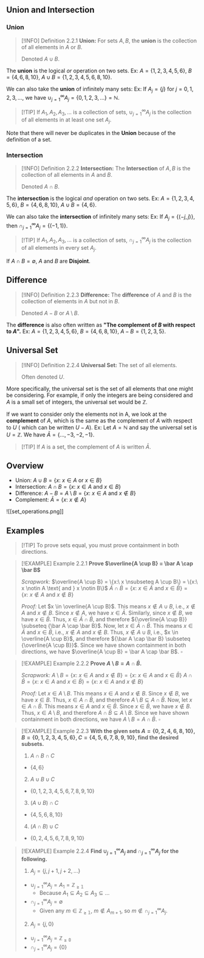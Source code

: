 ## Union and Intersection
### Union
>[!INFO] Definition 2.2.1
>**Union:** For sets $A,B$, the **union** is the collection of all elements in $A$ or $B$.
>
>Denoted $A \cup B$.

The **union** is the logical *or* operation on two sets.
	Ex: $A=\{1,2,3,4,5,6\},\ B=\{4,6,8,10\},\ A \cup B = \{1,2,3,4,5,6,8,10\}$.

We can also take the **union** of infinitely many sets:
	Ex: If $A_{j}=\{j\}$ for $j=0,1,2,3,\dots$, we have $\cup^{\infty}_{j=1} A_{j}=\{0,1,2,3,\dots\}=\mathbb{N}$.

>[!TIP] If $A_{1}, A_{2}, A_{3}, \dots$ is a collection of sets, $\cup^{\infty}_{j=1} A_{j}$ is the collection of all elements in at least one set $A_{j}$.

Note that there will never be duplicates in the **Union** because of the definition of a set.

### Intersection
>[!INFO] Definition 2.2.2
>**Intersection:** The **Intersection** of $A,B$ is the collection of all elements in $A$ and $B$.
>
>Denoted $A \cap B$.

The **intersection** is the logical *and* operation on two sets.
	Ex: $A=\{1,2,3,4,5,6\},\ B=\{4,6,8,10\},\ A \cup B = \{4,6\}$.

We can also take the **intersection** of infinitely many sets:
	Ex: If $A_{j}=\{(-j,j)\}$, then $\cap^{\infty}_{j=1} A_{j}=\{(-1,1)\}$.

>[!TIP] If $A_{1}, A_{2}, A_{3}, \dots$ is a collection of sets, $\cap^{\infty}_{j=1} A_{j}$ is the collection of all elements in every set $A_{j}$.

If $A \cap B = \emptyset$, $A$ and $B$ are **Disjoint**.

## Difference
>[!INFO] Definition 2.2.3
>**Difference:** The **difference** of $A$ and $B$ is the collection of elements in $A$ but not in $B$.
>
>Denoted $A-B$ or $A \setminus B$.

The **difference** is also often written as **"The complement of $B$ with respect to $A$".**
	Ex: $A=\{1,2,3,4,5,6\},\ B=\{4,6,8,10\},\ A - B = \{1,2,3,5\}$.

## Universal Set
>[!INFO] Definition 2.2.4
>**Universal Set:** The set of all elements.
>
>Often denoted $U$.

More specifically, the universal set is the set of all elements that one might be considering. For example, if only the integers are being considered and $A$ is a small set of integers, the universal set would be $\mathbb{Z}$.

If we want to consider only the elements not in A, we look at the **complement** of $A$, which is the same as the complement of $A$ with respect to $U$ ( which can be written $U-A$).
	Ex: Let $A = \mathbb{N}$ and say the universal set is $U=\mathbb{Z}$. We have $\bar A = \{\dots , -3,-2,-1\}$.

>[!TIP] If $A$ is a set, the complement of $A$ is written $\bar A$.

## Overview
- Union: $A \cup B = \{x:\ x \in A \text{ or } x \in B\}$
- Intersection: $A \cap B = \{x:\ x \in A \text{ and } x \in B\}$
- Difference: $A - B = A \setminus B = \{x:\ x \in A \text{ and } x \notin B\}$
- Complement: $\bar A = \{x:\ x \notin A\}$

![[set_operations.png]]

## Examples
>[!TIP] To prove sets equal, you must prove containment in both directions.

>[!EXAMPLE] Example 2.2.1
>**Prove $\overline{A \cup B} = \bar A \cap \bar B$**
>
>*Scrapwork:*
>$\overline{A \cup B} = \{x:\ x \nsubseteq A \cup B\} = \{x:\ x \notin A \text{ and } x \notin B\}$
>$\bar A \cap \bar B = \{x:\ x \in \bar A \text{ and } x \in \bar B\} = \{x:\ x \notin A \text{ and } x \notin B\}$
>
>*Proof:* Let $x \in \overline{A \cup B}$. This means $x \notin A \cup B$, i.e., $x \notin A$ and $x \notin B$. Since $x \notin A$, we have $x \in \bar A$. Similarly, since $x \notin B$, we have $x \in \bar B$. Thus, $x \in \bar A \cap \bar B$, and therefore ${\overline{A \cup B}} \subseteq {\bar A \cap \bar B}$.
>Now, let $x \in \bar A \cap \bar B$. This means $x \in \bar A$ and $x \in \bar B$, i.e., $x \notin A$ and $x \notin B$. Thus, $x \notin A \cup B$, i.e., $x \in \overline{A \cup B}$, and therefore ${\bar A \cap \bar B} \subseteq {\overline{A \cup B}}$. Since we have shown containment in both directions, we have $\overline{A \cup B} = \bar A \cap \bar B$. $\square$

>[!EXAMPLE] Example 2.2.2
>**Prove $A \setminus B = A \cap \bar B$.**
>
>*Scrapwork:*
>$A \setminus B = \{x:\ x \in A \text{ and } x \notin B\} = \{x:\ x \in A \text{ and } x \in \bar B\}$
>$A \cap \bar B = \{x:\ x \in A \text{ and } x \in \bar B\} = \{x:\ x \in A \text{ and } x \notin B\}$
>
>*Proof:* Let $x \in A \setminus B$. This means $x \in A$ and $x \notin B$. Since $x \notin B$, we have $x \in B$. Thus, $x \in A \cap \bar B$, and therefore ${A \setminus B} \subseteq {A \cap \bar B}$.
>Now, let $x \in A \cap \bar B$. This means  $x \in A$ and $x \in \bar B$. Since $x \in \bar B$, we have $x \notin B$. Thus, $x \in A \setminus B$, and therefore ${A \cap \bar B} \subseteq {A \setminus B}$. Since we have shown containment in both directions, we have $A \setminus B = A \cap \bar B$. $\square$

>[!EXAMPLE] Example 2.2.3
>**With the given sets $A=\{0,2,4,6,8,10\}, B=\{0,1,2,3,4,5,6\}, C=\{4,5,6,7,8,9,10\}$, find the desired subsets.**
>
>1. $A \cap B \cap C$
>	-  $\{4,6\}$
>2. $A \cup B \cup C$
>	- $\{0,1,2,3,4,5,6,7,8,9,10\}$
>3. $(A \cup B) \cap C$
>	- $\{4,5,6,8,10\}$
>4. $(A \cap B) \cup C$
>	- $\{0,2,4,5,6,7,8,9,10\}$

>[!EXAMPLE] Example 2.2.4
>**Find $\cup^{\infty}_{j=1} A_{j}$ and $\cap^{\infty}_{j=1} A_{j}$ for the following.**
>
>1. $A_{j} = \{j,j+1,j+2,\dots\}$
>	- $\cup^{\infty}_{j=1} A_{j} = A_{1} = \mathbb{Z_{\geq 1}}$
>		- Because $A_{1}\subseteq A_{2}\subseteq A_{3} \subseteq\dots$
>	- $\cap^{\infty}_{j=1} A_{j} = \emptyset$
>		- Given any $m \in \mathbb{Z_{\geq 1}}$, $m \notin A_{m+1}$, so $m \notin \cap^{\infty}_{j=1} A_{j}$.
>2. $A_{j} = \{j,0\}$
>	- $\cup^{\infty}_{j=1} A_{j} = \mathbb{Z_{\geq 0}}$
>	- $\cap^{\infty}_{j=1} A_{j} = \{0\}$



